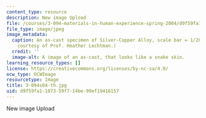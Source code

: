 ```yaml
---
content_type: resource
description: New image Upload
file: /courses/3-094-materials-in-human-experience-spring-2004/d9f59fa1107359f714be99ef19416157_3-094s04-th.jpg
file_type: image/jpeg
image_metadata:
  caption: An as-cast specimen of Silver-Copper Alloy, scale bar = 1/200 cm. (Image
    courtesy of Prof. Heather Lechtman.)
  credit: ''
  image-alt: A image of an as-cast, that looks like a snake skin.
learning_resource_types: []
license: https://creativecommons.org/licenses/by-nc-sa/4.0/
ocw_type: OCWImage
resourcetype: Image
title: 3-094s04-th.jpg
uid: d9f59fa1-1073-59f7-14be-99ef19416157
---
```

New image Upload